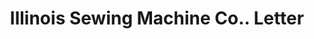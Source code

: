 ---
doi: 10.7916/D84F32PP
date_other: '1900'
date_other_textual: '1900'
form: correspondence
genre:
- Letters (correspondence)
name:
- Illinois Sewing Machine Co.
object_in_context_url: https://biggert.cul.columbia.edu/items/view/ave_biggert_00275
subject_hierarchical_geographic:
- Rockford, Illinois, United States
subject_name:
- Illinois Sewing Machine Co.
title: Illinois Sewing Machine Co.. Letter
sort_title: Illinois Sewing Machine Co.. Letter
call_number: ave_biggert_00275
coordinates:
- 42.25944444444445,-89.06444444444445
pid: ave_biggert_00275
identifiers: ave_biggert_00275
canvas_id: ldpd:395549
permalink: "/items/ave_biggert_00275/"
layout: iiif-image-page
---